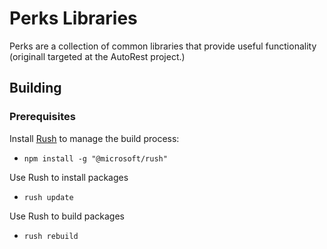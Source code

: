 # Perks Libraries

Perks are a collection of common libraries that provide useful functionality (originall targeted at the AutoRest project.)

## Building

### Prerequisites
Install [Rush](https://rushjs.io/pages/intro/welcome/) to manage the build process:
 - `npm install -g "@microsoft/rush" `

Use Rush to install packages
 - `rush update`

Use Rush to build packages
 - `rush rebuild`



